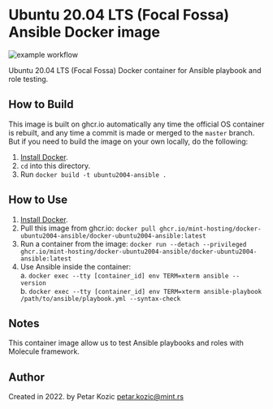 # Ubuntu 20.04 LTS (Focal Fossa) Ansible Docker image

![example workflow](https://github.com/mint-hosting/docker-ubuntu2004-ansible/actions/workflows/build.yml/badge.svg)


Ubuntu 20.04 LTS (Focal Fossa) Docker container for Ansible playbook and role testing.

## How to Build

This image is built on ghcr.io automatically any time the official OS container is rebuilt, and any time a commit is made or merged to the `master` branch. But if you need to build the image on your own locally, do the following:

  1. [Install Docker](https://docs.docker.com/install/).
  2. `cd` into this directory.
  3. Run `docker build -t ubuntu2004-ansible .`

## How to Use

  1. [Install Docker](https://docs.docker.com/engine/installation/).
  2. Pull this image from ghcr.io: `docker pull ghcr.io/mint-hosting/docker-ubuntu2004-ansible/docker-ubuntu2004-ansible:latest`
  3. Run a container from the image: `docker run --detach --privileged ghcr.io/mint-hosting/docker-ubuntu2004-ansible/docker-ubuntu2004-ansible:latest`
  4. Use Ansible inside the container:  
    a. `docker exec --tty [container_id] env TERM=xterm ansible --version`  
    b. `docker exec --tty [container_id] env TERM=xterm ansible-playbook /path/to/ansible/playbook.yml --syntax-check`  

## Notes

This container image allow us to test Ansible playbooks and roles with Molecule framework.

## Author

Created in 2022. by Petar Kozic petar.kozic@mint.rs
